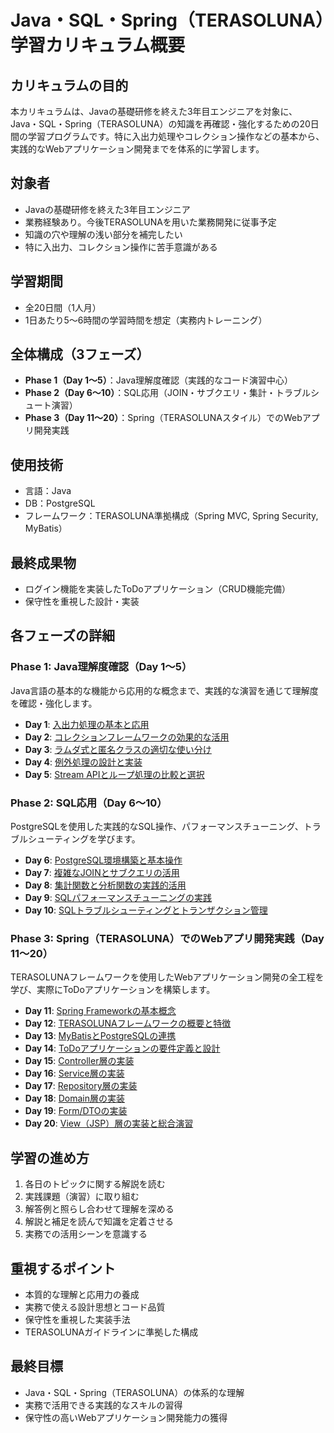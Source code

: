 # Java・SQL・Spring（TERASOLUNA）学習カリキュラム概要

## カリキュラムの目的
本カリキュラムは、Javaの基礎研修を終えた3年目エンジニアを対象に、Java・SQL・Spring（TERASOLUNA）の知識を再確認・強化するための20日間の学習プログラムです。特に入出力処理やコレクション操作などの基本から、実践的なWebアプリケーション開発までを体系的に学習します。

## 対象者
- Javaの基礎研修を終えた3年目エンジニア
- 業務経験あり。今後TERASOLUNAを用いた業務開発に従事予定
- 知識の穴や理解の浅い部分を補完したい
- 特に入出力、コレクション操作に苦手意識がある

## 学習期間
- 全20日間（1人月）
- 1日あたり5〜6時間の学習時間を想定（実務内トレーニング）

## 全体構成（3フェーズ）
- **Phase 1（Day 1〜5）**：Java理解度確認（実践的なコード演習中心）
- **Phase 2（Day 6〜10）**：SQL応用（JOIN・サブクエリ・集計・トラブルシュート演習）
- **Phase 3（Day 11〜20）**：Spring（TERASOLUNAスタイル）でのWebアプリ開発実践

## 使用技術
- 言語：Java
- DB：PostgreSQL
- フレームワーク：TERASOLUNA準拠構成（Spring MVC, Spring Security, MyBatis）

## 最終成果物
- ログイン機能を実装したToDoアプリケーション（CRUD機能完備）
- 保守性を重視した設計・実装

## 各フェーズの詳細

### Phase 1: Java理解度確認（Day 1〜5）
Java言語の基本的な機能から応用的な概念まで、実践的な演習を通じて理解度を確認・強化します。

- **Day 1**: <a href="phase1/day1">入出力処理の基本と応用 </a>
- **Day 2**: <a href="phase1/day2">コレクションフレームワークの効果的な活用</a>
- **Day 3**: <a href="phase1/day3">ラムダ式と匿名クラスの適切な使い分け</a>
- **Day 4**: <a href="phase1/day4">例外処理の設計と実装</a>
- **Day 5**: <a href="phase1/day5">Stream APIとループ処理の比較と選択</a>

### Phase 2: SQL応用（Day 6〜10）
PostgreSQLを使用した実践的なSQL操作、パフォーマンスチューニング、トラブルシューティングを学びます。

- **Day 6**: <a href="phase2/day6">PostgreSQL環境構築と基本操作</a>
- **Day 7**: <a href="phase2/day7">複雑なJOINとサブクエリの活用</a>
- **Day 8**: <a href="phase2/day8">集計関数と分析関数の実践的活用</a>
- **Day 9**: <a href="phase2/day9">SQLパフォーマンスチューニングの実践</a>
- **Day 10**: <a href="phase2/day10">SQLトラブルシューティングとトランザクション管理</a>

### Phase 3: Spring（TERASOLUNA）でのWebアプリ開発実践（Day 11〜20）
TERASOLUNAフレームワークを使用したWebアプリケーション開発の全工程を学び、実際にToDoアプリケーションを構築します。

- **Day 11**: <a href="phase3/day11">Spring Frameworkの基本概念</a>
- **Day 12**: <a href="phase3/day12">TERASOLUNAフレームワークの概要と特徴</a>
- **Day 13**: <a href="phase3/day13">MyBatisとPostgreSQLの連携</a>
- **Day 14**: <a href="phase3/day14">ToDoアプリケーションの要件定義と設計</a>
- **Day 15**: <a href="phase3/day15">Controller層の実装</a>
- **Day 16**: <a href="phase3/day16">Service層の実装</a>
- **Day 17**: <a href="phase3/day17">Repository層の実装</a>
- **Day 18**: <a href="phase3/day18">Domain層の実装</a>
- **Day 19**: <a href="phase3/day19">Form/DTOの実装</a>
- **Day 20**: <a href="phase3/day20">View（JSP）層の実装と総合演習</a>

## 学習の進め方
1. 各日のトピックに関する解説を読む
2. 実践課題（演習）に取り組む
3. 解答例と照らし合わせて理解を深める
4. 解説と補足を読んで知識を定着させる
5. 実務での活用シーンを意識する

## 重視するポイント
- 本質的な理解と応用力の養成
- 実務で使える設計思想とコード品質
- 保守性を重視した実装手法
- TERASOLUNAガイドラインに準拠した構成

## 最終目標
- Java・SQL・Spring（TERASOLUNA）の体系的な理解
- 実務で活用できる実践的なスキルの習得
- 保守性の高いWebアプリケーション開発能力の獲得
